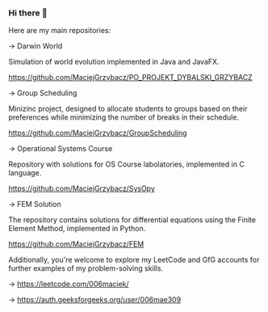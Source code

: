 ### Hi there 👋

Here are my main repositories:

-> Darwin World 

  Simulation of world evolution implemented in Java and JavaFX.
  
  https://github.com/MaciejGrzybacz/PO_PROJEKT_DYBALSKI_GRZYBACZ
  

-> Group Scheduling
 
  Minizinc project, designed to allocate students to groups based on their preferences while minimizing the number of breaks in their schedule. 

  https://github.com/MaciejGrzybacz/GroupScheduling

-> Operational Systems Course

  Repository with solutions for OS Course labolatories, implemented in C language.
  
  https://github.com/MaciejGrzybacz/SysOpy

-> FEM Solution

  The repository contains solutions for differential equations using the Finite Element Method, implemented in Python.
  
  https://github.com/MaciejGrzybacz/FEM
  
  
Additionally, you're welcome to explore my LeetCode and GfG accounts for further examples of my problem-solving skills.

-> https://leetcode.com/006maciek/

-> https://auth.geeksforgeeks.org/user/006mae309


<!--
**MaciejGrzybacz/MaciejGrzybacz** is a ✨ _special_ ✨ repository because its `README.md` (this file) appears on your GitHub profile.

Here are some ideas to get you started:

- 🔭 I’m currently working on ...
- 🌱 I’m currently learning ...
- 👯 I’m looking to collaborate on ...
- 🤔 I’m looking for help with ...
- 💬 Ask me about ...
- 📫 How to reach me: ...
- 😄 Pronouns: ...
- ⚡ Fun fact: ...
-->
